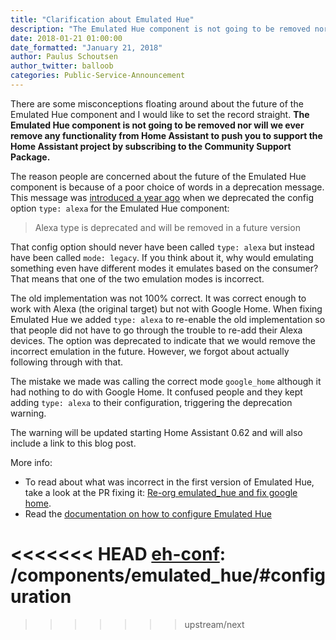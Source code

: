 ```yaml
---
title: "Clarification about Emulated Hue"
description: "The Emulated Hue component is not going to be removed nor will we ever remove any functionality from Home Assistant to push you to subscribe to the Community Support Package."
date: 2018-01-21 01:00:00
date_formatted: "January 21, 2018"
author: Paulus Schoutsen
author_twitter: balloob
categories: Public-Service-Announcement
---
```


There are some misconceptions floating around about the future of the Emulated Hue component and I would like to set the record straight. **The Emulated Hue component is not going to be removed nor will we ever remove any functionality from Home Assistant to push you to support the Home Assistant project by subscribing to the Community Support Package.**

The reason people are concerned about the future of the Emulated Hue component is because of a poor choice of words in a deprecation message. This message was [introduced a year ago][pr2] when we deprecated the config option `type: alexa` for the Emulated Hue component:

> Alexa type is deprecated and will be removed in a future version

That config option should never have been called `type: alexa` but instead have been called `mode: legacy`. If you think about it, why would emulating something even have different modes it emulates based on the consumer? That means that one of the two emulation modes is incorrect.

The old implementation was not 100% correct. It was correct enough to work with Alexa (the original target) but not with Google Home. When fixing Emulated Hue we added `type: alexa` to re-enable the old implementation so that people did not have to go through the trouble to re-add their Alexa devices. The option was deprecated to indicate that we would remove the incorrect emulation in the future. However, we forgot about actually following through with that.

The mistake we made was calling the correct mode `google_home` although it had nothing to do with Google Home. It confused people and they kept adding `type: alexa` to their configuration, triggering the deprecation warning.

The warning will be updated starting Home Assistant 0.62 and will also include a link to this blog post.

More info:

- To read about what was incorrect in the first version of Emulated Hue, take a look at the PR fixing it: [Re-org emulated_hue and fix google home][pr1].
- Read the [documentation on how to configure Emulated Hue][eh-conf]

[pr1]: https://github.com/home-assistant/home-assistant/pull/4708
[pr2]: https://github.com/home-assistant/home-assistant/pull/5549
<<<<<<< HEAD
[eh-conf]: /components/emulated_hue/#configuration
=======
[eh-conf]: /integrations/emulated_hue/#configuration
>>>>>>> upstream/next
